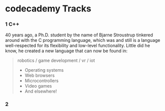 # codecademy Tracks



### 1 C++
40 years ago, a Ph.D. student by the name of Bjarne Stroustrup tinkered around with the C programming language, which was and still is a language well-respected for its flexibility and low-level functionality. Little did he know, he created a new language that can now be found in: 
> robotics / game development / vr / iot
> * Operating systems
> * Web browsers
> * Microcontrollers
> * Video games
> * And elsewhere!

### 2 



#####
